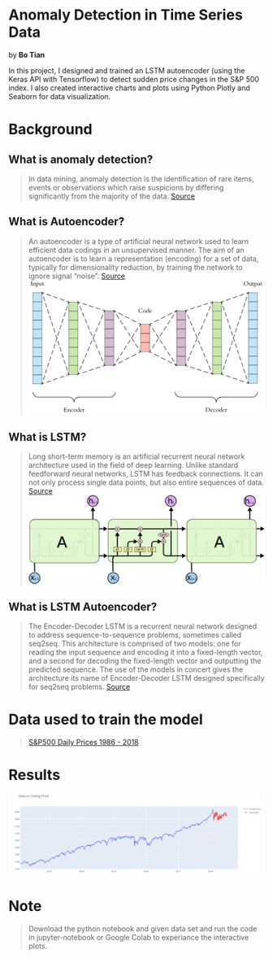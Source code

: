 # Anomaly Detection in Time Series Data

by **Bo Tian**


In this project, I designed and trained an LSTM autoencoder (using the Keras API with Tensorflow) to detect sudden price changes in the S&P 500 index. I also created interactive charts and plots using Python Plotly and Seaborn for data visualization.

# Background

## What is anomaly detection?
> In data mining, anomaly detection is the identification of rare items, events or observations which raise suspicions by differing significantly from the majority of the data.
[Source](https://en.wikipedia.org/wiki/Anomaly_detection)

## What is Autoencoder?
> An autoencoder is a type of artificial neural network used to learn efficient data codings in an unsupervised manner. The aim of an autoencoder is to learn a representation (encoding) for a set of data, typically for dimensionality reduction, by training the network to ignore signal “noise”.
[Source](https://en.wikipedia.org/wiki/Autoencoder#:~:text=An%20autoencoder%20is%20a%20type,to%20ignore%20signal%20%E2%80%9Cnoise%E2%80%9D)
![Autoencoder](images/AE.png)

## What is LSTM?
> Long short-term memory is an artificial recurrent neural network architecture used in the field of deep learning. Unlike standard feedforward neural networks, LSTM has feedback connections. It can not only process single data points, but also entire sequences of data. 
[Source](https://en.wikipedia.org/wiki/Long_short-term_memory)
![LSTM](images/LSTM3-chain.png)


## What is LSTM Autoencoder?
> The Encoder-Decoder LSTM is a recurrent neural network designed to address sequence-to-sequence problems, sometimes called seq2seq. This architecture is comprised of two models: one for reading the input sequence and encoding it into a fixed-length vector, and a second for decoding the fixed-length vector and outputting the predicted sequence. The use of the models in concert gives the architecture its name of Encoder-Decoder LSTM designed specifically for seq2seq problems.
[Source](https://machinelearningmastery.com/encoder-decoder-long-short-term-memory-networks/#:~:text=The%20Encoder%2DDecoder%20LSTM%20is,sequence%20problems%2C%20sometimes%20called%20seq2seq.&text=The%20challenge%20of%20sequence%2Dto,it%20was%20designed%20to%20address)

# Data used to train the model
> [S&P500 Daily Prices 1986 - 2018](https://www.kaggle.com/pdquant/sp500-daily-19862018)

# Results
![Date Vs Closing price anomalies](images/newplot_2_snip.png)

# Note
> Download the python notebook and given data set and run the code in jupyter-notebook or Google Colab to experiance the interactive plots.
